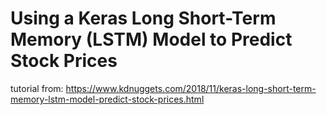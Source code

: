 # Using a Keras Long Short-Term Memory (LSTM) Model to Predict Stock Prices

tutorial from: https://www.kdnuggets.com/2018/11/keras-long-short-term-memory-lstm-model-predict-stock-prices.html
